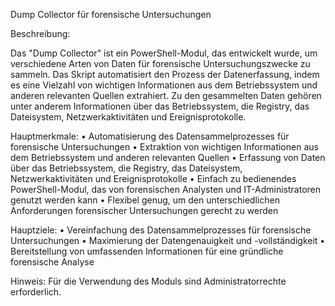 Dump Collector für forensische Untersuchungen

Beschreibung:

Das "Dump Collector" ist ein PowerShell-Modul, das entwickelt wurde, um verschiedene Arten von Daten für forensische Untersuchungszwecke zu sammeln. Das Skript automatisiert den Prozess der Datenerfassung, indem es eine Vielzahl von wichtigen Informationen aus dem Betriebssystem und anderen relevanten Quellen extrahiert. Zu den gesammelten Daten gehören unter anderem Informationen über das Betriebssystem, die Registry, das Dateisystem, Netzwerkaktivitäten und Ereignisprotokolle.

Hauptmerkmale:
•	Automatisierung des Datensammelprozesses für forensische Untersuchungen
•	Extraktion von wichtigen Informationen aus dem Betriebssystem und anderen relevanten Quellen
•	Erfassung von Daten über das Betriebssystem, die Registry, das Dateisystem, Netzwerkaktivitäten und Ereignisprotokolle
•	Einfach zu bedienendes PowerShell-Modul, das von forensischen Analysten und IT-Administratoren genutzt werden kann
•	Flexibel genug, um den unterschiedlichen Anforderungen forensischer Untersuchungen gerecht zu werden

Hauptziele:
•	Vereinfachung des Datensammelprozesses für forensische Untersuchungen
•	Maximierung der Datengenauigkeit und -vollständigkeit
•	Bereitstellung von umfassenden Informationen für eine gründliche forensische Analyse

Hinweis: Für die Verwendung des Moduls sind Administratorrechte erforderlich.

